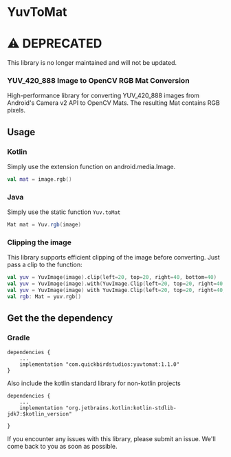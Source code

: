# YuvToMat

# ⚠️ DEPRECATED 
This library is no longer maintained and will not be updated.

### YUV_420_888 Image to OpenCV RGB Mat Conversion
High-performance library for converting YUV_420_888 images from Android's Camera v2 API to OpenCV Mats. The resulting Mat contains RGB pixels.
  
## Usage
### Kotlin
Simply use the extension function on android.media.Image.  

```kotlin
val mat = image.rgb()
```

### Java
Simply use the static function ```Yuv.toMat```

```java
Mat mat = Yuv.rgb(image)
```

### Clipping the image
This library supports efficient clipping of the image before converting. 
Just pass a clip to the function:

```kotlin
val yuv = YuvImage(image).clip(left=20, top=20, right=40, bottom=40)
val yuv = YuvImage(image).with(YuvImage.Clip(left=20, top=20, right=40, bottom=40))
val yuv = YuvImage(image) with YuvImage.Clip(left=20, top=20, right=40, bottom=40)
val rgb: Mat = yuv.rgb()
```

## Get the the dependency

### Gradle
```
dependencies {
    ...
    implementation "com.quickbirdstudios:yuvtomat:1.1.0"
}
```

Also include the kotlin standard library for non-kotlin projects

```
dependencies {
    ...
    implementation "org.jetbrains.kotlin:kotlin-stdlib-jdk7:$kotlin_version"

}
```

If you encounter any issues with this library, please submit an issue. We'll come back to you as soon as possible.
